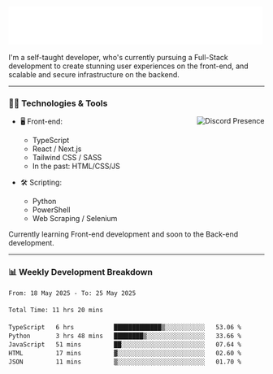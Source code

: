 <img src="assets/wave.svg" alt=":wave:" />

I'm a self-taught developer, who's currently pursuing a Full-Stack development to create stunning user experiences on the front-end, and scalable and secure infrastructure on the backend.

---

### 🧑‍💻 Technologies & Tools

<a href="https://discord.com/users/414304208649453568" target="_blank" rel="nofollow">
   <img src="https://lanyard-profile-readme.vercel.app/api/414304208649453568?idleMessage=Probably%20doing%20something%20else..." alt="Discord Presence" align="right">
</a>

- 🖥️ Front-end:

  - TypeScript
  - React / Next.js
  - Tailwind CSS / SASS
  - In the past: HTML/CSS/JS

- 🛠 Scripting:

  - Python
  - PowerShell
  - Web Scraping / Selenium

Currently learning Front-end development and soon to the Back-end development.

---

### 📊 Weekly Development Breakdown

<!--START_SECTION:waka-->

```txt
From: 18 May 2025 - To: 25 May 2025

Total Time: 11 hrs 20 mins

TypeScript   6 hrs           █████████████▒░░░░░░░░░░░   53.06 %
Python       3 hrs 48 mins   ████████▒░░░░░░░░░░░░░░░░   33.66 %
JavaScript   51 mins         ██░░░░░░░░░░░░░░░░░░░░░░░   07.64 %
HTML         17 mins         ▓░░░░░░░░░░░░░░░░░░░░░░░░   02.60 %
JSON         11 mins         ▒░░░░░░░░░░░░░░░░░░░░░░░░   01.70 %
```

<!--END_SECTION:waka-->
